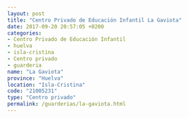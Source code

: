 ```yaml
---
layout: post
title: "Centro Privado de Educación Infantil La Gaviota"
date: 2017-09-20 20:57:05 +0200
categories:
- Centro Privado de Educación Infantil
- huelva
- isla-cristina
- Centro privado
- guarderia
name: "La Gaviota"
province: "Huelva"
location: "Isla-Cristina"
code: "21005231"
type: "Centro privado"
permalink: /guarderias/la-gaviota.html
---
```

